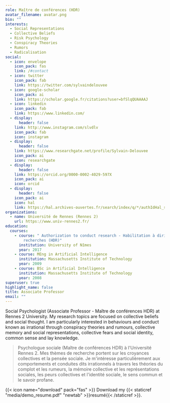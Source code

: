 ```yaml
---
role: Maître de conférences (HDR)
avatar_filename: avatar.png
bio: ""
interests:
  - Social Representations
  - Collective Beliefs
  - Risk Psychology
  - Conspiracy Theories
  - Rumors
  - Radicalisation
social:
  - icon: envelope
    icon_pack: fas
    link: /#contact
  - icon: twitter
    icon_pack: fab
    link: https://twitter.com/sylvaindelouvee
  - icon: google-scholar
    icon_pack: ai
    link: https://scholar.google.fr/citations?user=bfSlqQUAAAAJ
  - icon: linkedin
    icon_pack: fab
    link: https://www.linkedin.com/
  - display:
      header: false
    link: http://www.instagram.com/slvdlv
    icon_pack: fab
    icon: instagram
  - display:
      header: false
    link: https://www.researchgate.net/profile/Sylvain-Delouvee
    icon_pack: ai
    icon: researchgate
  - display:
      header: false
    link: https://orcid.org/0000-0002-4029-597X
    icon_pack: ai
    icon: orcid
  - display:
      header: false
    icon_pack: ai
    icon: hal
    link: https://hal.archives-ouvertes.fr/search/index/q/*/authIdHal_s/sylvain-delouvee
organizations:
  - name: Université de Rennes (Rennes 2)
    url: https://www.univ-rennes2.fr/
education:
  courses:
    - course: " Authorization to conduct research - Habilitation à diriger des
        recherches (HDR)"
      institution: University of Nîmes
      year: 2017
    - course: MEng in Artificial Intelligence
      institution: Massachusetts Institute of Technology
      year: 2009
    - course: BSc in Artificial Intelligence
      institution: Massachusetts Institute of Technology
      year: 2008
superuser: true
highlight_name: false
title: Associate Professor
email: ""
---
```

Social Psychologist (Associate Professor - Maître de conférences HDR) at Rennes 2 University. My research topics are focused on collective beliefs and social thought. I am particularly interested in behaviours and conduct known as irrational through conspiracy theories and rumours, collective memory and social representations, collective fears and social identity, common sense and lay knowledge. 

> Psychologue sociale (Maître de conférences HDR) à l'Université Rennes 2. Mes thèmes de recherche portent sur les croyances collectives et la pensée sociale. Je m'intéresse particulièrement aux comportements et conduites dits irrationnels à travers les théories du complot et les rumeurs, la mémoire collective et les représentations sociales, les peurs collectives et l'identité sociale, le sens commun et le savoir profane. 

{{< icon name="download" pack="fas" >}} Download my {{< staticref "media/demo_resume.pdf" "newtab" >}}resumé{{< /staticref >}}.